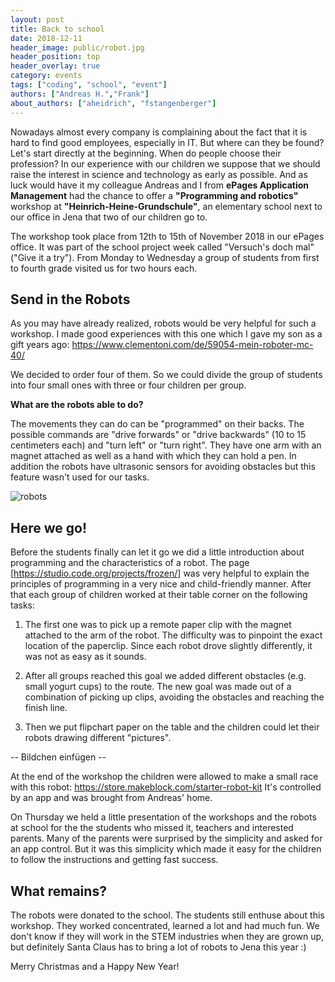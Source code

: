 ```yaml
---
layout: post
title: Back to school
date: 2018-12-11
header_image: public/robot.jpg
header_position: top
header_overlay: true
category: events
tags: ["coding", "school", "event"]
authors: ["Andreas H.","Frank"]
about_authors: ["aheidrich", "fstangenberger"]
---
```


Nowadays almost every company is complaining about the fact that it is hard to find good employees, especially in IT.
But where can they be found?
Let's start directly at the beginning.
When do people choose their profession?
In our experience with our children we suppose that we should raise the interest in science and technology as early as possible.
And as luck would have it my colleague Andreas and I from **ePages Application Management** had the chance to offer a **"Programming and robotics"** workshop at **"Heinrich-Heine-Grundschule"**, an elementary school next to our office in Jena that two of our children go to.

The workshop took place from 12th to 15th of November 2018 in our ePages office.
It was part of the school project week called "Versuch's doch mal" ("Give it a try").
From Monday to Wednesday a group of students from first to fourth grade visited us for two hours each.

## Send in the Robots

As you may have already realized, robots would be very helpful for such a workshop.
I made good experiences with this one which I gave my son as a gift years ago:
https://www.clementoni.com/de/59054-mein-roboter-mc-40/

We decided to order four of them. So we could divide the group of students into four small ones with three or four children per group. 

**What are the robots able to do?**

The movements they can do can be "programmed" on their backs.
The possible commands are "drive forwards" or "drive backwards" (10 to 15 centimeters each) and "turn left" or "turn right".
They have one arm with an magnet attached as well as a hand with which they can hold a pen.
In addition the robots have ultrasonic sensors for avoiding obstacles but this feature wasn't used for our tasks.

![robots](./20181114_111551.jpg)

## Here we go!

Before the students finally can let it go we did a little introduction about programming and the characteristics of a robot.
The page [https://studio.code.org/projects/frozen/] was very helpful to explain the principles of programming in a very nice and child-friendly manner.
After that each group of children worked at their table corner on the following tasks:

1. The first one was to pick up a remote paper clip with the magnet attached to the arm of the robot.
The difficulty was to pinpoint the exact location of the paperclip.
Since each robot drove slightly differently, it was not as easy as it sounds.

2. After all groups reached this goal we added different obstacles (e.g. small yogurt cups) to the route. The new goal was made out of a combination of picking up clips, avoiding the obstacles and reaching the finish line. 

3. Then we put flipchart paper on the table and the children could let their robots drawing different "pictures".

-- Bildchen einfügen --

At the end of the workshop the children were allowed to make a small race with this robot: 
https://store.makeblock.com/starter-robot-kit 
It's controlled by an app and was brought from Andreas' home.

On Thursday we held a little presentation of the workshops and the robots at school for the the students who missed it, teachers and interested parents.
Many of the parents were surprised by the simplicity and asked for an app control.
But it was this simplicity which made it easy for the children to follow the instructions and getting fast success.

## What remains?

The robots were donated to the school.
The students still enthuse about this workshop.
They worked concentrated, learned a lot and had much fun.
We don't know if they will work in the STEM industries when they are grown up, but definitely Santa Claus has to bring a lot of robots to Jena this year :)

Merry Christmas and a Happy New Year!